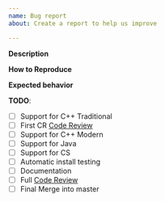 ```yaml
---
name: Bug report
about: Create a report to help us improve

---
```


**Description**

**How to Reproduce**

**Expected behavior**

**TODO**:
- [ ] Support for C++ Traditional
- [ ] First CR [Code Review]()
- [ ] Support for C++ Modern
- [ ] Support for Java
- [ ] Support for CS
- [ ] Automatic install testing
- [ ] Documentation
- [ ] Full [Code Review]()
- [ ] Final Merge into master
